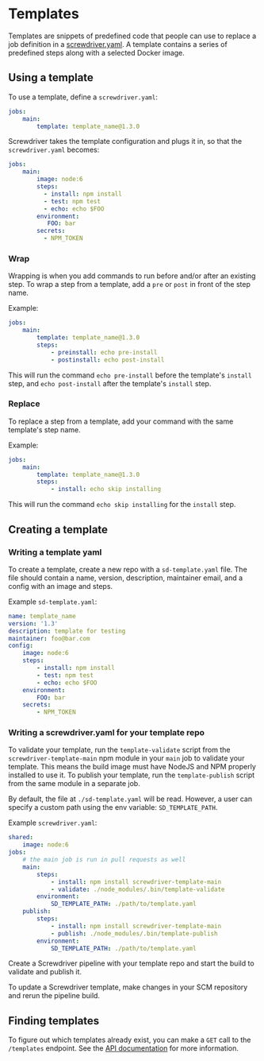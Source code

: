 # Templates

Templates are snippets of predefined code that people can use to replace a job definition in a [screwdriver.yaml](./configuration/index.md). A template contains a series of predefined steps along with a selected Docker image.

## Using a template

To use a template, define a `screwdriver.yaml`:

```yaml
jobs:
    main:
        template: template_name@1.3.0
```

Screwdriver takes the template configuration and plugs it in, so that the `screwdriver.yaml` becomes:

```yaml
jobs:
    main:
        image: node:6
        steps:
          - install: npm install
          - test: npm test
          - echo: echo $FOO
        environment:
           FOO: bar
        secrets:
          - NPM_TOKEN
```

### Wrap
Wrapping is when you add commands to run before and/or after an existing step. To wrap a step from a template, add a `pre` or `post` in front of the step name.

Example:
```yaml
jobs:
    main:
        template: template_name@1.3.0
        steps:
            - preinstall: echo pre-install
            - postinstall: echo post-install
```

This will run the command `echo pre-install` before the template's `install` step, and `echo post-install` after the template's `install` step.

### Replace
To replace a step from a template, add your command with the same template's step name.

Example:
```yaml
jobs:
    main:
        template: template_name@1.3.0
        steps:
            - install: echo skip installing
```

This will run the command `echo skip installing` for the `install` step.

## Creating a template

### Writing a template yaml

To create a template, create a new repo with a `sd-template.yaml` file. The file should contain a name, version, description, maintainer email, and a config with an image and steps.

Example `sd-template.yaml`:

```yaml
name: template_name
version: '1.3'
description: template for testing
maintainer: foo@bar.com
config:
    image: node:6
    steps:
        - install: npm install
        - test: npm test
        - echo: echo $FOO
    environment:
        FOO: bar
    secrets:
        - NPM_TOKEN
```

### Writing a screwdriver.yaml for your template repo

To validate your template, run the `template-validate` script from the `screwdriver-template-main` npm module in your `main` job to validate your template. This means the build image must have NodeJS and NPM properly installed to use it. To publish your template, run the `template-publish` script from the same module in a separate job.

By default, the file at `./sd-template.yaml` will be read. However, a user can specify a custom path using the env variable: `SD_TEMPLATE_PATH`.

Example `screwdriver.yaml`:

```yaml
shared:
    image: node:6
jobs:
    # the main job is run in pull requests as well
    main:
        steps:
            - install: npm install screwdriver-template-main
            - validate: ./node_modules/.bin/template-validate
        environment:
            SD_TEMPLATE_PATH: ./path/to/template.yaml
    publish:
        steps:
            - install: npm install screwdriver-template-main
            - publish: ./node_modules/.bin/template-publish
        environment:
            SD_TEMPLATE_PATH: ./path/to/template.yaml
```

Create a Screwdriver pipeline with your template repo and start the build to validate and publish it.

To update a Screwdriver template, make changes in your SCM repository and rerun the pipeline build.

## Finding templates

To figure out which templates already exist, you can make a `GET` call to the `/templates` endpoint. See the [API documentation](./api.md) for more information.
